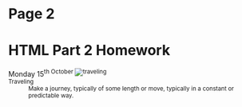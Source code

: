 <h1>Page 2</h1>
<h1>HTML Part 2 Homework</h1>
Monday 15<sup>th
October
  
 <img src="https://upload.wikimedia.org/wikipedia/commons/d/df/El_viaxeru_d%27Urculo.JPG" alt="traveling">
<d1></d1> 
<dt>Traveling</dt>
<dd> Make a journey, typically of some length or move, typically in a constant or predictable way.</dd>
